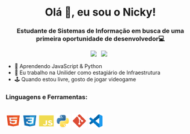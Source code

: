 <h1 align="center">Olá 👋, eu sou o Nicky!</h1>
<h3 align="center">Estudante de Sistemas de Informação em busca de uma primeira oportunidade de desenvolvedor💻</h3>

<p align='center'>
   <a href="https://www.linkedin.com/in/nickyrodrigues/"><img height="40" src="https://img.icons8.com/fluency/48/000000/linkedin.png"></a>&nbsp;&nbsp;
  <a href="https://www.instagram.com/eunickyabreu/"><img height="40" src="https://img.icons8.com/fluency/144/000000/instagram-new.png"></a>&nbsp;&nbsp
 </p>

</p>

 - 🥀 Aprendendo JavaScript & Python
 - 🏢 Eu trabalho na Unilider como estagiário de Infraestrutura 
 - 🕹️ Quando estou livre, gosto de jogar videogame
 
 <p align="center">

<h3 align="left">Linguagens e Ferramentas:</h3>
<div style="display: inline_block"><br>
  <img align="center" alt="HTML" height="30" width="40" src="https://raw.githubusercontent.com/devicons/devicon/master/icons/html5/html5-original.svg">
  <img align="center" alt="CSS" height="30" width="40" src="https://raw.githubusercontent.com/devicons/devicon/master/icons/css3/css3-original.svg">
  <img align="center" alt="Js" height="30" width="40" src="https://raw.githubusercontent.com/devicons/devicon/master/icons/javascript/javascript-plain.svg">
  <img align="center" alt="Python" height="40" width="40" src="https://raw.githubusercontent.com/devicons/devicon/master/icons/python/python-original.svg">
  <img align="center" alt="Git" height="40" width="40" src="https://raw.githubusercontent.com/vscode-icons/vscode-icons/refs/heads/master/icons/file_type_git.svg">
  <img align="center" alt="vs" height="40" width="40" src="https://raw.githubusercontent.com/vscode-icons/vscode-icons/refs/heads/master/icons/file_type_vscode.svg">
</div>
